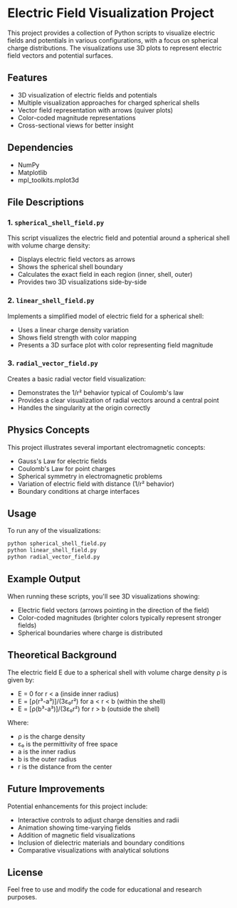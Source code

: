 # Electric Field Visualization Project

This project provides a collection of Python scripts to visualize electric fields and potentials in various configurations, with a focus on spherical charge distributions. The visualizations use 3D plots to represent electric field vectors and potential surfaces.

## Features

- 3D visualization of electric fields and potentials
- Multiple visualization approaches for charged spherical shells
- Vector field representation with arrows (quiver plots)
- Color-coded magnitude representations
- Cross-sectional views for better insight

## Dependencies

- NumPy
- Matplotlib
- mpl_toolkits.mplot3d

## File Descriptions

### 1. `spherical_shell_field.py`

This script visualizes the electric field and potential around a spherical shell with volume charge density:
- Displays electric field vectors as arrows
- Shows the spherical shell boundary
- Calculates the exact field in each region (inner, shell, outer)
- Provides two 3D visualizations side-by-side

### 2. `linear_shell_field.py`

Implements a simplified model of electric field for a spherical shell:
- Uses a linear charge density variation
- Shows field strength with color mapping
- Presents a 3D surface plot with color representing field magnitude

### 3. `radial_vector_field.py`

Creates a basic radial vector field visualization:
- Demonstrates the 1/r² behavior typical of Coulomb's law
- Provides a clear visualization of radial vectors around a central point
- Handles the singularity at the origin correctly

## Physics Concepts

This project illustrates several important electromagnetic concepts:
- Gauss's Law for electric fields
- Coulomb's Law for point charges
- Spherical symmetry in electromagnetic problems
- Variation of electric field with distance (1/r² behavior)
- Boundary conditions at charge interfaces

## Usage

To run any of the visualizations:

```bash
python spherical_shell_field.py
python linear_shell_field.py
python radial_vector_field.py
```

## Example Output

When running these scripts, you'll see 3D visualizations showing:
- Electric field vectors (arrows pointing in the direction of the field)
- Color-coded magnitudes (brighter colors typically represent stronger fields)
- Spherical boundaries where charge is distributed

## Theoretical Background

The electric field E due to a spherical shell with volume charge density ρ is given by:
- E = 0 for r < a (inside inner radius)
- E = [ρ(r³-a³)]/(3ε₀r²) for a < r < b (within the shell)
- E = [ρ(b³-a³)]/(3ε₀r²) for r > b (outside the shell)

Where:
- ρ is the charge density
- ε₀ is the permittivity of free space
- a is the inner radius
- b is the outer radius
- r is the distance from the center

## Future Improvements

Potential enhancements for this project include:
- Interactive controls to adjust charge densities and radii
- Animation showing time-varying fields
- Addition of magnetic field visualizations
- Inclusion of dielectric materials and boundary conditions
- Comparative visualizations with analytical solutions

## License
Feel free to use and modify the code for educational and research purposes.
